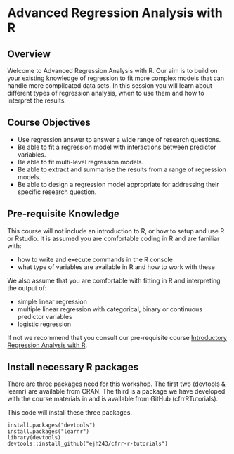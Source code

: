 # Advanced Regression Analysis with R
## Overview

Welcome to Advanced Regression Analysis with R. Our aim is to build on your existing knowledge of regression to fit more complex models that can handle more complicated data sets. In this session you will learn about different types of regression analysis, when to use them and how to interpret the results.

## Course Objectives 
-   Use regression answer to answer a wide range of research questions.
-   Be able to fit a regression model with interactions between predictor variables.
-   Be able to fit multi-level regression models.
-   Be able to extract and summarise the results from a range of regression models.
-   Be able to design a regression model appropriate for addressing their specific research question.

## Pre-requisite Knowledge

This course will not include an introduction to R, or how to setup and use R or Rstudio. It is assumed you are comfortable coding in R and are familiar with:

-   how to write and execute commands in the R console
-   what type of variables are available in R and how to work with these

We also assume that you are comfortable with fitting in R and interpreting the output of:

-   simple linear regression
-   multiple linear regression with categorical, binary or continuous predictor variables
-   logistic regression

If not we recommend that you consult our pre-requisite course [Introductory Regression Analysis with R](regression_analysis_with_R.md).

## Install necessary R packages

There are three packages need for this workshop. The first two (devtools & learnr) are available from CRAN. The third is a package we have developed with the course materials in and is available from GitHub (cfrrRTutorials). 

This code will install these three packages.

```
install.packages("devtools") 
install.packages("learnr") 
library(devtools)
devtools::install_github("ejh243/cfrr-r-tutorials")
```